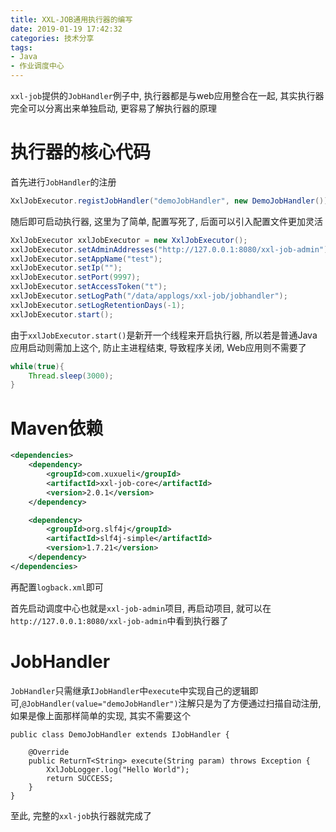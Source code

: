 ```yaml
---
title: XXL-JOB通用执行器的编写
date: 2019-01-19 17:42:32
categories: 技术分享
tags:
- Java
- 作业调度中心
---
```




`xxl-job`提供的`JobHandler`例子中, 执行器都是与web应用整合在一起, 其实执行器完全可以分离出来单独启动, 更容易了解执行器的原理

# 执行器的核心代码
首先进行`JobHandler`的注册
```Java
XxlJobExecutor.registJobHandler("demoJobHandler", new DemoJobHandler());
```

随后即可启动执行器, 这里为了简单, 配置写死了, 后面可以引入配置文件更加灵活
```Java
XxlJobExecutor xxlJobExecutor = new XxlJobExecutor();
xxlJobExecutor.setAdminAddresses("http://127.0.0.1:8080/xxl-job-admin");
xxlJobExecutor.setAppName("test");
xxlJobExecutor.setIp("");
xxlJobExecutor.setPort(9997);
xxlJobExecutor.setAccessToken("t");
xxlJobExecutor.setLogPath("/data/applogs/xxl-job/jobhandler");
xxlJobExecutor.setLogRetentionDays(-1);
xxlJobExecutor.start();
```

由于`xxlJobExecutor.start()`是新开一个线程来开启执行器, 所以若是普通Java应用启动则需加上这个, 防止主进程结束, 导致程序关闭, Web应用则不需要了
```Java
while(true){
    Thread.sleep(3000);
}
```

# Maven依赖
```XML
<dependencies>
    <dependency>
        <groupId>com.xuxueli</groupId>
        <artifactId>xxl-job-core</artifactId>
        <version>2.0.1</version>
    </dependency>

    <dependency>
        <groupId>org.slf4j</groupId>
        <artifactId>slf4j-simple</artifactId>
        <version>1.7.21</version>
    </dependency>
</dependencies>
```

再配置`logback.xml`即可


首先启动调度中心也就是`xxl-job-admin`项目, 再启动项目, 就可以在`http://127.0.0.1:8080/xxl-job-admin`中看到执行器了


# JobHandler
`JobHandler`只需继承`IJobHandler`中`execute`中实现自己的逻辑即可,`@JobHandler(value="demoJobHandler")`注解只是为了方便通过扫描自动注册, 如果是像上面那样简单的实现, 其实不需要这个
```
public class DemoJobHandler extends IJobHandler {

	@Override
	public ReturnT<String> execute(String param) throws Exception {
		XxlJobLogger.log("Hello World");
		return SUCCESS;
	}
}
```
至此, 完整的`xxl-job`执行器就完成了